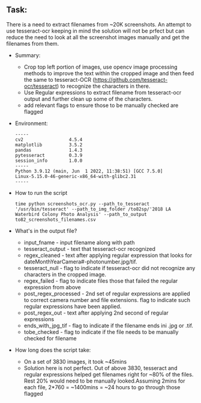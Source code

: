 ## Task: 

There is a need to extract filenames from ~20K screenshots. An attempt to use tesseract-ocr keeping in mind the solution will not be prfect but can reduce the need to look at all the screenshot images manually and get the filenames from them.

+ Summary:
    + Crop top left portion of images, use opencv image processing methods to improve the text within the cropped image and then feed the same to tesseract-OCR (https://github.com/tesseract-ocr/tesseract) to recognize the characters in there.
    + Use Regular expressions to extract filename from tesseract-ocr output and further clean up some of the characters.
    + add relevant flags to ensure those to be manually checked are flagged

+ Environment:
    ```
    -----
    cv2                 4.5.4
    matplotlib          3.5.2
    pandas              1.4.3
    pytesseract         0.3.9
    session_info        1.0.0
    -----
    Python 3.9.12 (main, Jun  1 2022, 11:38:51) [GCC 7.5.0]
    Linux-5.15.0-46-generic-x86_64-with-glibc2.31
    -----
    ```

+ How to run the script

    ```
    time python screenshots_ocr.py --path_to_tesseract '/usr/bin/tesseract' --path_to_img_folder /to82sp/'2018 LA Waterbird Colony Photo Analysis' --path_to_output to82_screenshots_filenames.csv
    ```

+ What's in the output file?
    + input_fname - input filename along with path
    + tesseract_output - text that tesseract-ocr recognized
    + regex_cleaned - text after applying regular expression that looks for dateMonthYearCamera#-photonumber.jpg/tif.
    + tesseract_null - flag to indicate if tesseract-ocr did not recognize any characters in the cropped image.
    + regex_failed - flag to indicate files those that failed the regular expression from above
    + post_regex_processed - 2nd set of regular expressions are applied to correct camera number and file extensions. flag to indicate such regular expressions have been applied. 
    + post_regex_out - text after applying 2nd second of regular expressions
    + ends_with_jpg_tif - flag to indicate if the filename ends ini .jpg or .tif.
    + tobe_checked - flag to indicate if the file needs to be manually checked for filename

+ How long does the script take:
    + On a set of 3830 images, it took ~45mins
    + Solution here is not perfect. Out of above 3830, tesseract and regular expressions helped get filenames right for ~80% of the files. Rest 20% would need to be manually looked.Assuming 2mins for each file, 2*760 = ~1400mins = ~24 hours to go through those flagged    